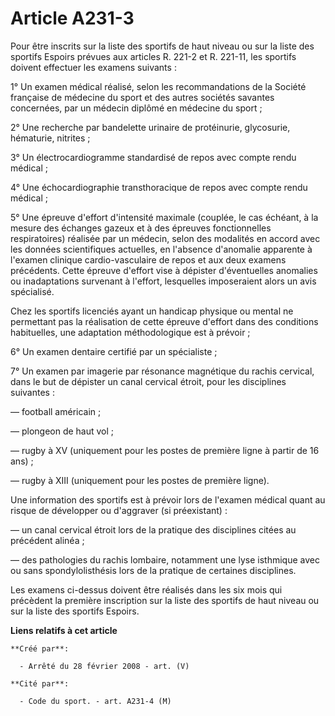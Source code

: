# Article A231-3

Pour être inscrits sur la liste des sportifs de haut niveau ou sur la liste des sportifs Espoirs prévues aux articles R.
221-2 et R. 221-11, les sportifs doivent effectuer les examens suivants : 

1° Un examen médical réalisé, selon les recommandations de la Société française de médecine du sport et des autres sociétés
savantes concernées, par un médecin diplômé en médecine du sport ; 

2° Une recherche par bandelette urinaire de protéinurie, glycosurie, hématurie, nitrites ; 

3° Un électrocardiogramme standardisé de repos avec compte rendu médical ; 

4° Une échocardiographie transthoracique de repos avec compte rendu médical ; 

5° Une épreuve d'effort d'intensité maximale (couplée, le cas échéant, à la mesure des échanges gazeux et à des épreuves
fonctionnelles respiratoires) réalisée par un médecin, selon des modalités en accord avec les données scientifiques
actuelles, en l'absence d'anomalie apparente à l'examen clinique cardio-vasculaire de repos et aux deux examens précédents.
Cette épreuve d'effort vise à dépister d'éventuelles anomalies ou inadaptations survenant à l'effort, lesquelles imposeraient
alors un avis spécialisé. 

Chez les sportifs licenciés ayant un handicap physique ou mental ne permettant pas la réalisation de cette épreuve d'effort
dans des conditions habituelles, une adaptation méthodologique est à prévoir ; 

6° Un examen dentaire certifié par un spécialiste ; 

7° Un examen par imagerie par résonance magnétique du rachis cervical, dans le but de dépister un canal cervical étroit, pour
les disciplines suivantes : 

― football américain ; 

― plongeon de haut vol ; 

― rugby à XV (uniquement pour les postes de première ligne à partir de 16 ans) ; 

― rugby à XIII (uniquement pour les postes de première ligne). 

Une information des sportifs est à prévoir lors de l'examen médical quant au risque de développer ou d'aggraver (si
préexistant) : 

― un canal cervical étroit lors de la pratique des disciplines citées au précédent alinéa ; 

― des pathologies du rachis lombaire, notamment une lyse isthmique avec ou sans spondylolisthésis lors de la pratique de
certaines disciplines. 

Les examens ci-dessus doivent être réalisés dans les six mois qui précèdent la première inscription sur la liste des sportifs
de haut niveau ou sur la liste des sportifs Espoirs.

**Liens relatifs à cet article**

	**Créé par**:

	  - Arrêté du 28 février 2008 - art. (V)

	**Cité par**:

	  - Code du sport. - art. A231-4 (M)
